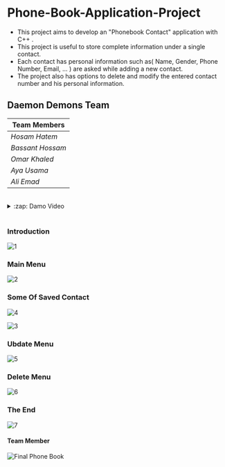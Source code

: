 # Phone-Book-Application-Project
- This project aims to develop an "Phonebook Contact" application with C++ .
- This project is useful to store complete information under a single contact.
- Each contact has personal information such as( Name, Gender, Phone Number, Email, ... ) are asked while adding a new contact.
- The project also has options to delete and modify the entered contact number and his personal information.

## Daemon Demons Team
|         Team Members         | 
| ---------------------------- | 
|        *Hosam Hatem*         | 
|      *Bassant Hossam*        | 
|        *Omar Khaled*         | 
|         *Aya Usama*          | 
|         *Ali Emad*           | 



<br>
<details>
  <summary>:zap: Damo Video</summary>
  https://youtu.be/xt7vWJeFcfg
</details>

<br>

### Introduction
![1](https://user-images.githubusercontent.com/88390970/129300720-80fecb59-49ad-43a2-863c-5f51f6679138.jpg)
### Main Menu
![2](https://user-images.githubusercontent.com/88390970/129300729-2dec4233-4f4a-4606-8935-aba2cd76b197.jpg)
### Some Of Saved Contact
![4](https://user-images.githubusercontent.com/88390970/129300746-40496c55-16aa-43de-b8a9-9ed16aae0408.jpg)

![3](https://user-images.githubusercontent.com/88390970/129300735-5e45dfca-0600-4577-8a41-e80535fea943.jpg)
### Ubdate Menu
![5](https://user-images.githubusercontent.com/88390970/129300750-a6af90d7-f8c2-47ad-bec4-07ec804786af.jpg)
### Delete Menu
![6](https://user-images.githubusercontent.com/88390970/129300753-27545305-1448-4021-9814-563a7e720678.jpg)
### The End
![7](https://user-images.githubusercontent.com/88390970/129300757-df1949bb-01ab-4d60-9851-d09d36ae79c5.jpg)
#### Team Member
![Final Phone Book](https://user-images.githubusercontent.com/88390970/129449920-1d4bb3a8-a582-4b93-a55b-e64fc37dab48.jpg)
